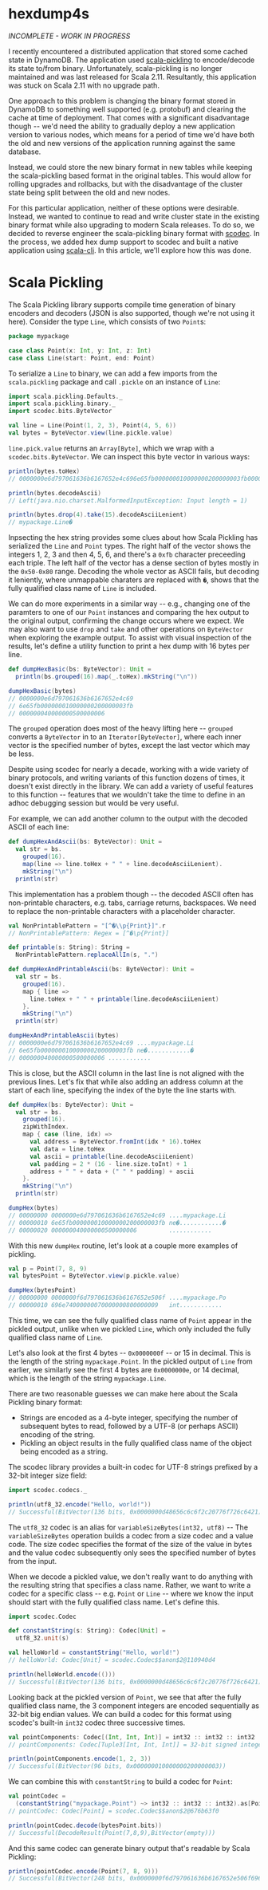 # hexdump4s

*INCOMPLETE - WORK IN PROGRESS*

I recently encountered a distributed application that stored some cached state in DynamoDB. The application used [scala-pickling](https://github.com/scala/pickling) to encode/decode its state to/from binary. Unfortunately, scala-pickling is no longer maintained and was last released for Scala 2.11. Resultantly, this application was stuck on Scala 2.11 with no upgrade path.

One approach to this problem is changing the binary format stored in DynamoDB to something well supported (e.g. protobuf) and clearing the cache at time of deployment. That comes with a significant disadvantage though -- we'd need the ability to gradually deploy a new application version to various nodes, which means for a period of time we'd have both the old and new versions of the application running against the same database.

Instead, we could store the new binary format in new tables while keeping the scala-pickling based format in the original tables. This would allow for rolling upgrades and rollbacks, but with the disadvantage of the cluster state being split between the old and new nodes.

For this particular application, neither of these options were desirable. Instead, we wanted to continue to read and write cluster state in the existing binary format while also upgrading to modern Scala releases. To do so, we decided to reverse engineer the scala-pickling binary format with [scodec](https://scodec.org). In the process, we added hex dump support to scodec and built a native application using [scala-cli](https://scala-cli.virtuslab.org). In this article, we'll explore how this was done.

# Scala Pickling

The Scala Pickling library supports compile time generation of binary encoders and decoders (JSON is also supported, though we're not using it here). Consider the type `Line`, which consists of two `Point`s:

```scala
package mypackage 

case class Point(x: Int, y: Int, z: Int)
case class Line(start: Point, end: Point)
```

To serialize a `Line` to binary, we can add a few imports from the `scala.pickling` package and call `.pickle` on an instance of `Line`:

```scala
import scala.pickling.Defaults._
import scala.pickling.binary._
import scodec.bits.ByteVector

val line = Line(Point(1, 2, 3), Point(4, 5, 6))
val bytes = ByteVector.view(line.pickle.value)
```

`line.pick.value` returns an `Array[Byte]`, which we wrap with a `scodec.bits.ByteVector`. We can inspect this byte vector in various ways:

```scala
println(bytes.toHex)
// 0000000e6d797061636b6167652e4c696e65fb000000010000000200000003fb000000040000000500000006

println(bytes.decodeAscii)
// Left(java.nio.charset.MalformedInputException: Input length = 1)

println(bytes.drop(4).take(15).decodeAsciiLenient)
// mypackage.Line�
```

Inpsecting the hex string provides some clues about how Scala Pickling has serialized the `Line` and `Point` types. The right half of the vector shows the integers 1, 2, 3 and then 4, 5, 6, and there's a `0xfb` character preceeding each triple. The left half of the vector has a dense section of bytes mostly in the `0x50-0x80` range. Decoding the whole vector as ASCII fails, but decoding it leniently, where unmappable charaters are replaced with `�`, shows that the fully qualified class name of `Line` is included.

We can do more experiments in a similar way -- e.g., changing one of the paramters to one of our `Point` instances and comparing the hex output to the original output, confirming the change occurs where we expect. We may also want to use `drop` and `take` and other operations on `ByteVector` when exploring the example output. To assist with visual inspection of the results, let's define a utility function to print a hex dump with 16 bytes per line.

```scala
def dumpHexBasic(bs: ByteVector): Unit =
  println(bs.grouped(16).map(_.toHex).mkString("\n"))

dumpHexBasic(bytes)
// 0000000e6d797061636b6167652e4c69
// 6e65fb000000010000000200000003fb
// 000000040000000500000006
```

The `grouped` operation does most of the heavy lifting here -- `grouped` converts a `ByteVector` in to an `Iterator[ByteVector]`, where each inner vector is the specified number of bytes, except the last vector which may be less.

Despite using scodec for nearly a decade, working with a wide variety of binary protocols, and writing variants of this function dozens of times, it doesn't exist directly in the library. We can add a variety of useful features to this function -- features that we wouldn't take the time to define in an adhoc debugging session but would be very useful.

For example, we can add another column to the output with the decoded ASCII of each line:

```scala
def dumpHexAndAscii(bs: ByteVector): Unit =
  val str = bs.
    grouped(16).
    map(line => line.toHex + " " + line.decodeAsciiLenient).
    mkString("\n")
  println(str)
```

This implementation has a problem though -- the decoded ASCII often has non-printable characters, e.g. tabs, carriage returns, backspaces. We need to replace the non-printable characters with a placeholder character.

```scala
val NonPrintablePattern = "[^�\\p{Print}]".r
// NonPrintablePattern: Regex = [^�\p{Print}]

def printable(s: String): String = 
  NonPrintablePattern.replaceAllIn(s, ".")

def dumpHexAndPrintableAscii(bs: ByteVector): Unit =
  val str = bs.
    grouped(16).
    map { line => 
      line.toHex + " " + printable(line.decodeAsciiLenient)
    }.
    mkString("\n")
  println(str)

dumpHexAndPrintableAscii(bytes)
// 0000000e6d797061636b6167652e4c69 ....mypackage.Li
// 6e65fb000000010000000200000003fb ne�............�
// 000000040000000500000006 ............
```

This is close, but the ASCII column in the last line is not aligned with the previous lines. Let's fix that while also adding an address column at the start of each line, specifying the index of the byte the line starts with.

```scala
def dumpHex(bs: ByteVector): Unit =
  val str = bs.
    grouped(16).
    zipWithIndex.
    map { case (line, idx) => 
      val address = ByteVector.fromInt(idx * 16).toHex
      val data = line.toHex
      val ascii = printable(line.decodeAsciiLenient)
      val padding = 2 * (16 - line.size.toInt) + 1
      address + " " + data + (" " * padding) + ascii
    }.
    mkString("\n")
  println(str)

dumpHex(bytes)
// 00000000 0000000e6d797061636b6167652e4c69 ....mypackage.Li
// 00000010 6e65fb000000010000000200000003fb ne�............�
// 00000020 000000040000000500000006         ............
```

With this new `dumpHex` routine, let's look at a couple more examples of pickling.

```scala
val p = Point(7, 8, 9)
val bytesPoint = ByteVector.view(p.pickle.value)
```
```scala
dumpHex(bytesPoint)
// 00000000 0000000f6d797061636b6167652e506f ....mypackage.Po
// 00000010 696e74000000070000000800000009   int............
```

This time, we can see the fully qualified class name of `Point` appear in the pickled output, unlike when we pickled `Line`, which only included the fully qualified class name of `Line`.

Let's also look at the first 4 bytes -- `0x0000000f` -- or 15 in decimal. This is the length of the string `mypackage.Point`. In the pickled output of `Line` from earlier, we similarly see the first 4 bytes are `0x0000000e`, or 14 decimal, which is the length of the string `mypackage.Line`.

There are two reasonable guesses we can make here about the Scala Pickling binary format:
* Strings are encoded as a 4-byte integer, specifying the number of subsequent bytes to read, followed by a UTF-8 (or perhaps ASCII) encoding of the string.
* Pickling an object results in the fully qualified class name of the object being encoded as a string.

The scodec library provides a built-in codec for UTF-8 strings prefixed by a 32-bit integer size field:

```scala
import scodec.codecs._

println(utf8_32.encode("Hello, world!"))
// Successful(BitVector(136 bits, 0x0000000d48656c6c6f2c20776f726c6421))
```

The `utf8_32` codec is an alias for `variableSizeBytes(int32, utf8)` -- The `variableSizeBytes` operation builds a codec from a size codec and a value code. The size codec specifies the format of the size of the value in bytes and the value codec subsequently only sees the specified number of bytes from the input.

When we decode a pickled value, we don't really want to do anything with the resulting string that specifies a class name. Rather, we want to write a codec for a specific class -- e.g. `Point` or `Line` -- where we know the input should start with the fully qualified class name. Let's define this.

```scala
import scodec.Codec

def constantString(s: String): Codec[Unit] =
  utf8_32.unit(s)

val helloWorld = constantString("Hello, world!")
// helloWorld: Codec[Unit] = scodec.Codec$$anon$2@110940d4

println(helloWorld.encode(()))
// Successful(BitVector(136 bits, 0x0000000d48656c6c6f2c20776f726c6421))
```

Looking back at the pickled version of `Point`, we see that after the fully qualified class name, the 3 component integers are encoded sequentially as 32-bit big endian values. We can build a codec for this format using scodec's built-in `int32` codec three successive times.

```scala
val pointComponents: Codec[(Int, Int, Int)] = int32 :: int32 :: int32
// pointComponents: Codec[Tuple3[Int, Int, Int]] = 32-bit signed integer :: 32-bit signed integer :: 32-bit signed integer

println(pointComponents.encode(1, 2, 3))
// Successful(BitVector(96 bits, 0x000000010000000200000003))
```

We can combine this with `constantString` to build a codec for `Point`:

```scala
val pointCodec =
  (constantString("mypackage.Point") ~> int32 :: int32 :: int32).as[Point]
// pointCodec: Codec[Point] = scodec.Codec$$anon$2@676b63f0

println(pointCodec.decode(bytesPoint.bits))
// Successful(DecodeResult(Point(7,8,9),BitVector(empty)))
```

And this same codec can generate binary output that's readable by Scala Pickling:

```scala
println(pointCodec.encode(Point(7, 8, 9)))
// Successful(BitVector(248 bits, 0x0000000f6d797061636b6167652e506f696e74000000070000000800000009))
```